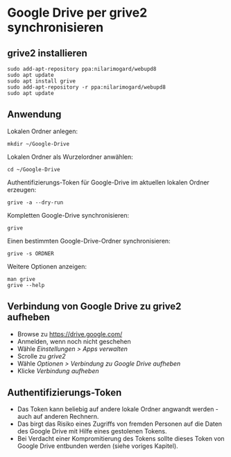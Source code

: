 # Google Drive per grive2 synchronisieren

## grive2 installieren
```
sudo add-apt-repository ppa:nilarimogard/webupd8
sudo apt update
sudo apt install grive
sudo add-apt-repository -r ppa:nilarimogard/webupd8
sudo apt update
```

## Anwendung

Lokalen Ordner anlegen:
```
mkdir ~/Google-Drive
```

Lokalen Ordner als Wurzelordner anwählen:
```
cd ~/Google-Drive
```

Authentifizierungs-Token für Google-Drive im aktuellen lokalen Ordner erzeugen:
```
grive -a --dry-run
```

Kompletten Google-Drive synchronisieren:
```
grive
```

Einen bestimmten Google-Drive-Ordner synchronisieren:
```
grive -s ORDNER
```

Weitere Optionen anzeigen:
```
man grive
grive --help
```

## Verbindung von Google Drive zu grive2 aufheben
* Browse zu https://drive.google.com/
* Anmelden, wenn noch nicht geschehen
* Wähle _Einstellungen > Apps verwalten_
* Scrolle zu _grive2_
* Wähle _Optionen > Verbindung zu Google Drive aufheben_
* Klicke _Verbindung aufheben_

## Authentifizierungs-Token
* Das Token kann beliebig auf andere lokale Ordner angwandt werden - auch auf anderen Rechnern.
* Das birgt das Risiko eines Zugriffs von fremden Personen auf die Daten des Google Drive mit Hilfe eines gestolenen Tokens.
* Bei Verdacht einer Kompromitierung des Tokens sollte dieses Token von Google Drive entbunden werden (siehe voriges Kapitel).
